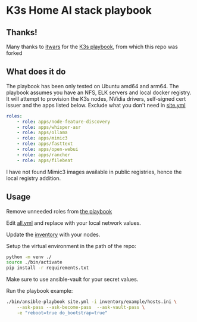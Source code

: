 
# K3s Home AI stack playbook

## Thanks!
Many thanks to [itwars](https://github.com/itwars) for the [K3s playbook](https://github.com/itwars/k3s-ansible), from which this repo was forked

## What does it do
The playbook has been only tested on Ubuntu amd64 and arm64.
The playbook assumes you have an NFS, ELK servers and local docker registry.
It will attempt to provision the K3s nodes, NVidia drivers, self-signed cert issuer and the apps listed below.
Exclude what you don't need in [site.yml](https://github.com/branep/k3s-ai-stack-ansible/blob/main/site.yml)

```yaml
roles:
    - role: apps/node-feature-discovery
    - role: apps/whisper-asr
    - role: apps/ollama
    - role: apps/mimic3
    - role: apps/fasttext
    - role: apps/open-webui
    - role: apps/rancher
    - role: apps/filebeat
```

I have not found Mimic3 images available in public registries, hence the local registry addition.


## Usage
Remove unneeded roles from [the playbook](https://github.com/branep/k3s-ai-stack-ansible/blob/main/site.yml)

Edit [all.yml](https://github.com/branep/k3s-ai-stack-ansible/blob/main/inventory/example/group_vars/all.yml) and replace with your local network values.

Update the [inventory](https://github.com/branep/k3s-ai-stack-ansible/blob/main/inventory/example/hosts.ini) with your nodes.

Setup the virtual environment in the path of the repo:
```bash
python -m venv ./
source ./bin/activate
pip install -r requirements.txt
```

Make sure to use ansible-vault for your secret values.

Run the playbook example:
```bash
./bin/ansible-playbook site.yml -i inventory/example/hosts.ini \
    --ask-pass --ask-become-pass  --ask-vault-pass \
    -e "reboot=true do_bootstrap=true"
```
